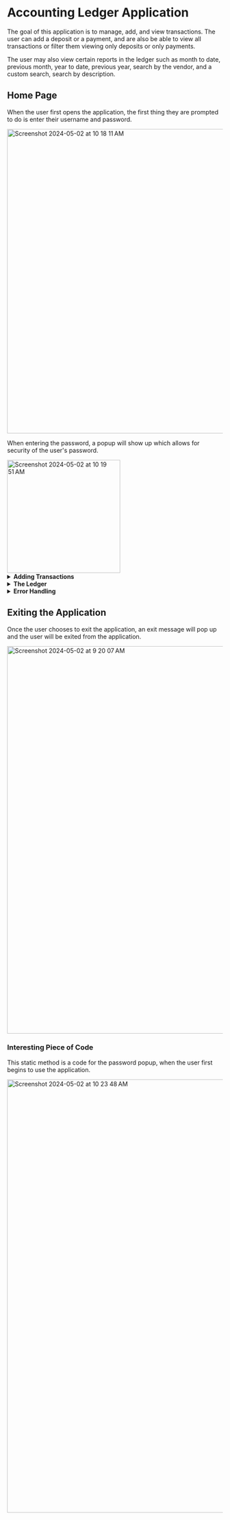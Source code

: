 # Accounting Ledger Application

The goal of this application is to manage, add, and view transactions. The user can add a deposit or a payment, and are also be able to view all transactions or filter them viewing only deposits or only payments.

The user may also view certain reports in the ledger such as month to date, previous month, year to date, previous year, search by the vendor, and a custom search, search by description. 

## Home Page

When the user first opens the application, the first thing they are prompted to do is enter their username and password. 

<img width="711" alt="Screenshot 2024-05-02 at 10 18 11 AM" src="https://github.com/hibbaafzal/CapstoneOne_AccountingLedger/assets/166542360/73f53513-69e9-49bc-9096-092600b21350">

When entering the password, a popup will show up which allows for security of the user's password.

<img width="264" alt="Screenshot 2024-05-02 at 10 19 51 AM" src="https://github.com/hibbaafzal/CapstoneOne_AccountingLedger/assets/166542360/d0d2f309-d94a-4198-8b00-62239d4d1299">


<details> 
  
  **<summary> Adding Transactions </summary>**

### Adding Deposits 

If the user chooses to add a deposit, they can select the corresponding letter for adding a deposit, and enter the necessary information. Once the deposit has been added, a message will pop up letting the user know their deposit has been added successfully. 


<img width="900" alt="Screenshot 2024-05-02 at 8 46 34 AM" src="https://github.com/hibbaafzal/CapstoneOne_AccountingLedger/assets/166542360/a223c041-fe79-4566-ab21-ebc4c30f3d41">

### Adding Payments

If the user chooses to add a payment, they can select the corresponding letter for adding a payment, and enter the necessary information. Once the payment has been added, a message will pop up letting the user know their payment has been added successfully. 

<img width="907" alt="Screenshot 2024-05-02 at 8 50 41 AM" src="https://github.com/hibbaafzal/CapstoneOne_AccountingLedger/assets/166542360/6979301c-fa9d-42b9-80f2-9133347b06c7">

</details>

<details>

 **<summary> The Ledger </summary>**
 ### Home Page

 If the user wants to access the ledger they can type the corresponding letter and it will take them to the ledger home page. 
 
<img width="902" alt="Screenshot 2024-05-02 at 8 53 27 AM" src="https://github.com/hibbaafzal/CapstoneOne_AccountingLedger/assets/166542360/3afbd7e1-8c56-4ded-a927-0dfb2d937da9">

From the ledger, the user can access their transactions. 

<details>

 **<summary> Entries </summary>**

 The user can choose how they want to view their transactions. 

 ### All Entries

 The user can view all entries.

 <img width="900" alt="Screenshot 2024-05-02 at 8 58 59 AM" src="https://github.com/hibbaafzal/CapstoneOne_AccountingLedger/assets/166542360/beda7a9b-ecc4-41e5-ae99-9d193b45531d">

### Only Deposits

The user can view only deposits.


<img width="906" alt="Screenshot 2024-05-02 at 9 00 06 AM" src="https://github.com/hibbaafzal/CapstoneOne_AccountingLedger/assets/166542360/cc9755af-8ebf-48b6-83b1-023f8bb4d533">


### Only Payments

The user can view only payments.

<img width="900" alt="Screenshot 2024-05-02 at 9 01 06 AM" src="https://github.com/hibbaafzal/CapstoneOne_AccountingLedger/assets/166542360/5ddc83b2-c6c0-40da-b2f3-2d930f22bceb">

</details>

<details>

  **<summary> Custom Searches </summary>**

  The user can also perform a custom search.

### Custom Search Home Page

  <img width="913" alt="Screenshot 2024-05-02 at 9 05 10 AM" src="https://github.com/hibbaafzal/CapstoneOne_AccountingLedger/assets/166542360/63da815a-ac33-47d7-9108-d72d1a4a7a52">

### Month to Date

The user can view transactions from the first of the month to the currect date.


<img width="913" alt="Screenshot 2024-05-02 at 9 06 49 AM" src="https://github.com/hibbaafzal/CapstoneOne_AccountingLedger/assets/166542360/5001aae4-158c-4cce-bd93-d870005f8ebf">

### Previous Month

The user can view transactions from the previous month. 

<img width="904" alt="Screenshot 2024-05-02 at 9 08 29 AM" src="https://github.com/hibbaafzal/CapstoneOne_AccountingLedger/assets/166542360/19e38c6d-b7cc-48a7-9a0d-aaa442786c5e">

### Year to Date

The user can view transactions from the beginning of the year to the current date. 

<img width="908" alt="Screenshot 2024-05-02 at 9 09 15 AM" src="https://github.com/hibbaafzal/CapstoneOne_AccountingLedger/assets/166542360/41a28173-8b71-4ecb-94ae-adb5317971bf">

### Previous Year

The user can view transactions from the previous year.

<img width="898" alt="Screenshot 2024-05-02 at 9 10 37 AM" src="https://github.com/hibbaafzal/CapstoneOne_AccountingLedger/assets/166542360/e0e5535d-e86c-4f44-8caa-1823bbf0c9d5">

### Search by the vendor

The user can also search by a vendor name.

<img width="909" alt="Screenshot 2024-05-02 at 9 12 51 AM" src="https://github.com/hibbaafzal/CapstoneOne_AccountingLedger/assets/166542360/52993fd2-3a65-4bbd-9552-bd09af03eac1">

The user does not have to enter the enter the entire vendor name. If they enter only part of the vendor name, the transaction will pop up. 

<img width="905" alt="Screenshot 2024-05-02 at 9 13 44 AM" src="https://github.com/hibbaafzal/CapstoneOne_AccountingLedger/assets/166542360/8f3e15d5-ceb9-4131-abd4-0757401a7ae6">


### Search by the description

The user can also search by a description for a transaction.

<img width="906" alt="Screenshot 2024-05-02 at 9 16 20 AM" src="https://github.com/hibbaafzal/CapstoneOne_AccountingLedger/assets/166542360/c9b1f90b-12fd-43ee-988a-6e7952a8edc7">

The user does not have to enter the enter the entire description. If they enter only part of the description, the transaction will pop up. 

<img width="906" alt="Screenshot 2024-05-02 at 9 17 40 AM" src="https://github.com/hibbaafzal/CapstoneOne_AccountingLedger/assets/166542360/1b0d78c0-5021-4e40-9f50-bafdc0b21b14">

### Exiting the Ledger

The user can exit the ledger anytime they want.

<img width="905" alt="Screenshot 2024-05-02 at 9 19 01 AM" src="https://github.com/hibbaafzal/CapstoneOne_AccountingLedger/assets/166542360/4ce76b9f-6da8-43f3-80e9-b046b2cd5b12">

</details>

</details>

<details>

**<summary> Error Handling </summary>**

If the user enters an invalid option, the user will have to try again and enter a valid option.

<img width="909" alt="Screenshot 2024-05-02 at 9 22 18 AM" src="https://github.com/hibbaafzal/CapstoneOne_AccountingLedger/assets/166542360/40171ce0-5a20-461f-97bc-873e433231d5">


<img width="907" alt="Screenshot 2024-05-02 at 9 23 24 AM" src="https://github.com/hibbaafzal/CapstoneOne_AccountingLedger/assets/166542360/9d036b23-1915-406b-ba9c-29fb19a08bee">

<img width="920" alt="Screenshot 2024-05-02 at 9 24 08 AM" src="https://github.com/hibbaafzal/CapstoneOne_AccountingLedger/assets/166542360/8166aff7-6d27-41bd-ae7c-e31a62d85c96">


</details>

## Exiting the Application

Once the user chooses to exit the application, an exit message will pop up and the user will be exited from the application.

<img width="905" alt="Screenshot 2024-05-02 at 9 20 07 AM" src="https://github.com/hibbaafzal/CapstoneOne_AccountingLedger/assets/166542360/52c6bbc2-22fc-4f14-a6ff-d7b1e8840a1a">


### Interesting Piece of Code

This static method is a code for the password popup, when the user first begins to use the application.

<img width="1012" alt="Screenshot 2024-05-02 at 10 23 48 AM" src="https://github.com/hibbaafzal/CapstoneOne_AccountingLedger/assets/166542360/8666e397-e28c-496c-bb07-a741b8af4a69">



